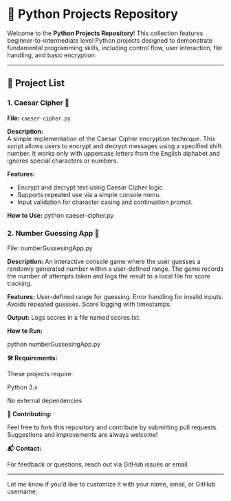 # 🐍 Python Projects Repository

Welcome to the **Python Projects Repository**! This collection features beginner-to-intermediate level Python projects designed to demonstrate fundamental programming skills, including control flow, user interaction, file handling, and basic encryption.

---

## 📁 Project List

### 1. Caesar Cipher 🔐

**File:** `caeser-cipher.py`

**Description:**  
A simple implementation of the Caesar Cipher encryption technique. This script allows users to encrypt and decrypt messages using a specified shift number. It works only with uppercase letters from the English alphabet and ignores special characters or numbers.

**Features:**
- Encrypt and decrypt text using Caesar Cipher logic.
- Supports repeated use via a simple console menu.
- Input validation for character casing and continuation prompt.

**How to Use:**
python caeser-cipher.py

### 2. Number Guessing App 🎲
File: numberGussesingApp.py

**Description:**
An interactive console game where the user guesses a randomly generated number within a user-defined range. The game records the number of attempts taken and logs the result to a local file for score tracking.

**Features:**
User-defined range for guessing.
Error handling for invalid inputs.
Avoids repeated guesses.
Score logging with timestamps.

**Output:** Logs scores in a file named scores.txt.

**How to Run:**

python numberGussesingApp.py

**🛠 Requirements:**

These projects require:

Python 3.x

No external dependencies

**🙌 Contributing:**

Feel free to fork this repository and contribute by submitting pull requests. Suggestions and improvements are always welcome!

**📬 Contact:**

For feedback or questions, reach out via GitHub issues or email.

---

Let me know if you'd like to customize it with your name, email, or GitHub username.
